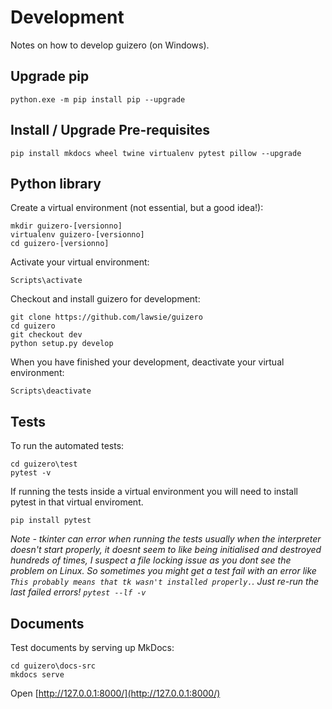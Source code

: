 # Development

Notes on how to develop guizero (on Windows).

## Upgrade pip

```
python.exe -m pip install pip --upgrade
```

## Install / Upgrade Pre-requisites

```
pip install mkdocs wheel twine virtualenv pytest pillow --upgrade
```

## Python library

Create a virtual environment (not essential, but a good idea!):

```
mkdir guizero-[versionno]
virtualenv guizero-[versionno]
cd guizero-[versionno]
```

Activate your virtual environment:

```
Scripts\activate
```

Checkout and install guizero for development:

```
git clone https://github.com/lawsie/guizero
cd guizero
git checkout dev
python setup.py develop
```

When you have finished your development, deactivate your virtual environment:

```
Scripts\deactivate
```

## Tests

To run the automated tests:

```
cd guizero\test
pytest -v 
```

If running the tests inside a virtual environment you will need to install pytest in that virtual enviroment.

```
pip install pytest
```

_Note - tkinter can error when running the tests usually when the interpreter doesn't start properly, it doesnt seem to like being initialised and destroyed hundreds of times, I suspect a file locking issue as you dont see the problem on Linux. So sometimes you might get a test fail with an error like `This probably means that tk wasn't installed properly.`. Just re-run the last failed errors! `pytest --lf -v`_

## Documents

Test documents by serving up MkDocs:

```
cd guizero\docs-src
mkdocs serve
```

Open [http://127.0.0.1:8000/](http://127.0.0.1:8000/) 
